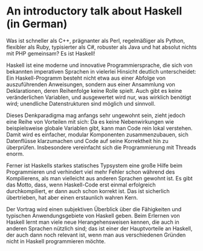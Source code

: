 An introductory talk about Haskell (in German)
==============================================

Was ist schneller als C++, prägnanter als Perl, regelmäßiger als Python,
flexibler als Ruby, typisierter als C#, robuster als Java und hat
absolut nichts mit PHP gemeinsam? Es ist Haskell!

Haskell ist eine moderne und innovative Programmiersprache, die sich von
bekannten imperativen Sprachen in vielerlei Hinsicht deutlich
unterscheidet: Ein Haskell-Programm besteht nicht etwa aus einer Abfolge
von auszuführenden Anweisungen, sondern aus einer Ansammlung von
Deklarationen, deren Reihenfolge keine Rolle spielt. Auch gibt es keine
veränderlichen Variablen, und ausgewertet wird nur, was wirklich
benötigt wird; unendliche Datenstrukturen sind möglich und sinnvoll.

Dieses Denkparadigma mag anfangs sehr ungewohnt sein, zieht jedoch eine
Reihe von Vorteilen mit sich: Da es keine Nebenwirkungen wie
beispielsweise globale Variablen gibt, kann man Code rein lokal
verstehen. Damit wird es einfacher, modular Komponenten zusammenzubauen,
sich Datenflüsse klarzumachen und Code auf seine Korrektheit hin zu
überprüfen. Insbesondere vereinfacht sich die Programmierung mit Threads
enorm.

Ferner ist Haskells starkes statisches Typsystem eine große Hilfe beim
Programmieren und verhindert viel mehr Fehler schon während des Kompilierens,
als man vielleicht aus anderen Sprachen gewohnt ist. Es gibt das Motto, dass,
wenn Haskell-Code erst einmal erfolgreich durchkompiliert, er dann auch schon
korrekt ist. Das ist sicherlich übertrieben, hat aber einen erstaunlich wahren
Kern.

Der Vortrag wird einen subjektiven Überblick über die Fähigkeiten und
typischen Anwendungsgebiete von Haskell geben. Beim Erlernen von Haskell
lernt man viele neue Herangehensweisen kennen, die auch in anderen
Sprachen nützlich sind; das ist einer der Hauptvorteile an Haskell, der
auch dann noch relevant ist, wenn man aus verschiedenen Gründen nicht in
Haskell programmieren möchte.
